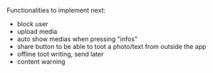 
Functionalities to implement next:

- block user
- upload media
- auto show medias when pressing "infos"
- share button to be able to toot a photo/text from outside the app
- offline toot writing, send later
- content warning

